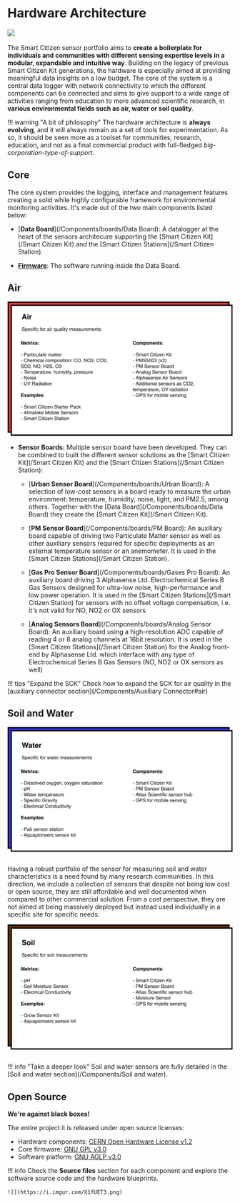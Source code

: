 Hardware Architecture
=====================

![](https://i.imgur.com/qTh4CpB.jpg)

The Smart Citizen sensor portfolio aims to **create a boilerplate for individuals and communities with different sensing expertise levels in a modular, expandable and intuitive way**. Building on the legacy of previous Smart Citizen Kit generations, the hardware is especially aimed at providing meaningful data insights on a low budget. The core of the system is a central data logger with network connectivity to which the different components can be connected and aims to give support to a wide range of activities ranging from education to more advanced scientific research, in **various environmental fields such as air, water or soil quality**.

!!! warning "A bit of philosophy"
    The hardware architecture is **always evolving**, and it will always remain as a set of tools for experimentation. As so, it should be seen more as a toolset for communities, research, education, and not as a final commercial product with full-fledged _big-corporation-type-of-support_.

## Core

The core system provides the logging, interface and management features creating a solid while highly configurable framework for environmental monitoring activities. It's made out of the two main components listed below:

* [**Data Board**](/Components/boards/Data Board): A datalogger at the heart of the sensors architecure supporting the [Smart Citizen Kit](/Smart Citizen Kit) and the [Smart Citizen Stations](/Smart Citizen Station).

* [**Firmware**](Firmware): The software running inside the Data Board.

## Air

![](/assets/images/air-architecture.png)

* **Sensor Boards:** Multiple sensor board have been developed. They can be combined to built the different sensor solutions as the [Smart Citizen Kit](/Smart Citizen Kit) and the [Smart Citizen Stations](/Smart Citizen Station):

	* [**Urban Sensor Board**](/Components/boards/Urban Board): A selection of low-cost sensors in a board ready to measure the urban environment: temperature, humidity, noise, light, and PM2.5, among others. Together with the [Data Board](/Components/boards/Data Board) they create the [Smart Citizen Kit](/Smart Citizen Kit).

	* [**PM Sensor Board**](/Components/boards/PM Board): An auxiliary board capable of driving two Particulate Matter sensor as well as other auxiliary sensors required for specific deployments as an external temperature sensor or an anemometer. It is used in the [Smart Citizen Stations](/Smart Citizen Station).

	* [**Gas Pro Sensor Board**](/Components/boards/Gases Pro Board): An auxiliary board driving 3 Alphasense Ltd. Electrochemical Series B Gas Sensors designed for ultra-low noise, high-performance and low power operation. It is used in the [Smart Citizen Stations](/Smart Citizen Station) for sensors with no offset voltage compensation, i.e. it's not valid for NO, NO2 or OX sensors
   
    * [**Analog Sensors Board**](/Components/boards/Analog Sensor Board): An auxiliary board using a high-resolution ADC capable of reading 4 or 8 analog channels at 16bit resolution. It is used in the [Smart Citizen Stations](/Smart Citizen Station) for the Analog front-end by Alphasense Ltd. which interface with any type of Electrochemical Series B Gas Sensors (NO, NO2 or OX sensors as well)

!!! tips "Expand the SCK"
    Check how to expand the SCK for air quality in the [auxiliary connector section](/Components/Auxiliary Connector#air)

## Soil and Water

![](/assets/images/water-architecture.png)

Having a robust portfolio of the sensor for measuring soil and water characteristics is a need found by many research communities. In this direction, we include a collection of sensors that despite not being low cost or open source, they are still affordable and well documented when compared to other commercial solution. From a cost perspective, they are not aimed at being massively deployed but instead used individually in a specific site for specific needs.

![](/assets/images/soil-architecture.png)

!!! info "Take a deeper look"
    Soil and water sensors are fully detailed in the [Soil and water section](/Components/Soil and water).

## Open Source

**We're against black boxes!**

The entire project it is released under open source licenses: 

* Hardware components: [CERN Open Hardware License v1.2](https://www.ohwr.org/licenses/cern-ohl/license_versions/v1.2)
* Core firmware: [GNU GPL v3.0](https://www.gnu.org/licenses/gpl-3.0.en.html)
* Software platform: [GNU AGLP v3.0](https://www.gnu.org/licenses/agpl-3.0.en.html)

!!! info
	Check the **Source files** section for each component and explore the software source code and the hardware blueprints.

	![](https://i.imgur.com/X1fUET3.png)
